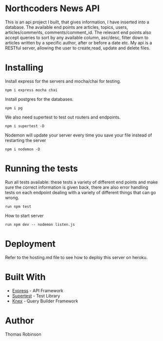# Northcoders News API

This is an api project I built, that gives information, I have inserted into a database. The available end points are articles, topics, users, articles/comments, comments/comment_id. The relevant end points also accept queries to sort by any available column, asc/desc, filter down to articles written by a specific author, after or before a date etc. My api is a RESTful server, allowing the user to create,read, update and delete files.

# Installing

Install express for the servers and mocha/chai for testing.
```
npm i express mocha chai
```
Install postgres for the databases.
```
npm i pg
```
We also need supertest to test out routers and endpoints.
```
npm i supertest -D
```
Nodemon will update your server every time you save your file instead of restarting the server
```
npm i nodemon -D
```

# Running the tests

Run all tests available: these tests a variety of different end points and make sure the correct information is given back, there are also error handling tests on each endpoint dealing with a variety of different things that can go wrong.
```
run npm test
```

How to start server
```
run npm dev -- nodemon listen.js
```
# Deployment

Refer to the hosting.md file to see how to deploy this server on heroku.

# Built With

* [Express](https://expressjs.com/) - API Framework
* [Supertest](https://www.npmjs.com/package/supertest) - Test Library
* [Knex](https://knexjs.org/) - Query Builder Framework

 # Author
 Thomas Robinson

